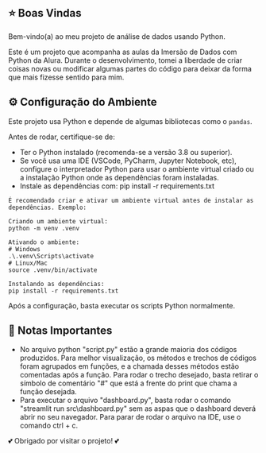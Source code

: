 ## ⭐ Boas Vindas 

Bem-vindo(a) ao meu projeto de análise de dados usando Python.
 
Este é um projeto que acompanha as aulas da Imersão de Dados com Python da Alura. Durante o desenvolvimento, tomei a liberdade de criar coisas novas ou modificar algumas partes do código para deixar da forma que mais fizesse sentido para mim.

## ⚙️ Configuração do Ambiente 

Este projeto usa Python e depende de algumas bibliotecas como o `pandas`. 

Antes de rodar, certifique-se de:

- Ter o Python instalado (recomenda-se a versão 3.8 ou superior).
- Se você usa uma IDE (VSCode, PyCharm, Jupyter Notebook, etc), configure o interpretador Python para usar o ambiente virtual criado ou a instalação Python onde as dependências foram instaladas.
- Instale as dependências com:
    pip install -r requirements.txt

`É recomendado criar e ativar um ambiente virtual antes de instalar as dependências. Exemplo:`

    Criando um ambiente virtual:
    python -m venv .venv

    Ativando o ambiente:
    # Windows
    .\.venv\Scripts\activate
    # Linux/Mac
    source .venv/bin/activate

    Instalando as dependências:
    pip install -r requirements.txt

Após a configuração, basta executar os scripts Python normalmente.

## 📌 Notas Importantes
- No arquivo python "script.py" estão a grande maioria dos códigos produzidos. Para melhor visualização, os métodos e trechos de códigos foram agrupados em funções, e a chamada desses métodos estão comentadas após a função. Para rodar o trecho desejado, basta retirar o símbolo de comentário "#" que está a frente do print que chama a função desejada.
- Para executar o arquivo "dashboard.py", basta rodar o comando "streamlit run src\dashboard.py" sem as aspas que o dashboard deverá abrir no seu navegador. Para parar de rodar o arquivo na IDE, use o comando ctrl + c.

💕 Obrigado por visitar o projeto! 💕